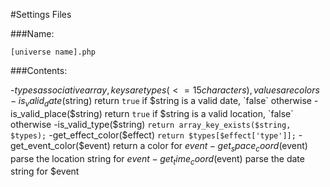#Settings Files

###Name:

`[universe name].php`

###Contents:

-$types
  associative array, keys are types (<= 15 characters), values are colors
-is_valid_date($string)
  return `true` if $string is a valid date, `false` otherwise
-is_valid_place($string)
  return `true` if $string is a valid location, `false` otherwise
-is_valid_type($string)
  ```return array_key_exists($string, $types);```
-get_effect_color($effect)
  ```return $types[$effect['type']];```
-get_event_color($event)
  return a color for $event
-get_space_coord($event)
  parse the location string for $event
-get_time_coord($event)
  parse the date string for $event
